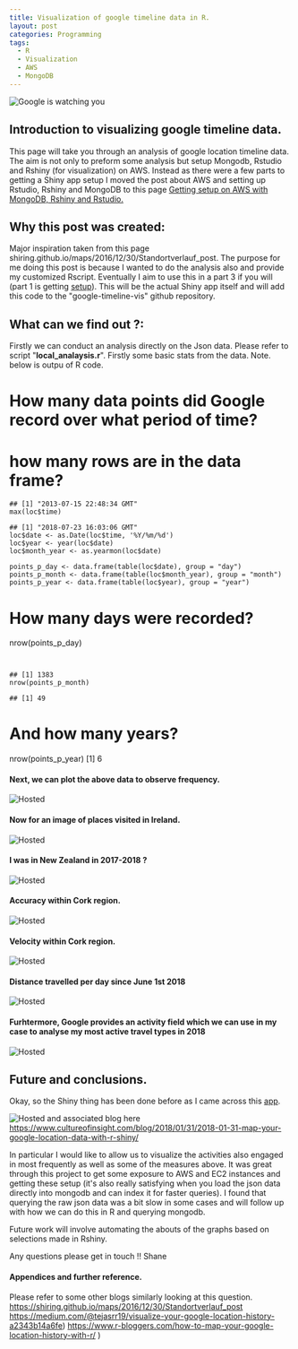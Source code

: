 ```yaml
---
title: Visualization of google timeline data in R.
layout: post
categories: Programming
tags:
  - R
  - Visualization
  - AWS
  - MongoDB
---
```


![Google is watching you](https://encrypted-tbn0.gstatic.com/images?q=tbn:ANd9GcTGx3Vv3gi4lRaQfTosgxeCFFaAfoz9S9u9Zz11q2l30IJhwys5EQ)

## Introduction to visualizing google timeline data.

This page will take you through an analysis of google location timeline data.
The aim is not only to preform some analysis but setup Mongodb, Rstudio and Rshiny (for visualization) on AWS.
Instead as there were a few parts to getting a Shiny app setup I moved the post about AWS and setting up Rstudio, Rshiny and MongoDB to this page [Getting setup on AWS with MongoDB, Rshiny and Rstudio.](http://localhost:4000/post/2018/07/23/getting-setup-on-aws-with-mongodb-rshiny-and-rstudio/)

## Why this post was created:

Major inspiration taken from this page shiring.github.io/maps/2016/12/30/Standortverlauf_post.
The purpose for me doing this post is because I wanted to do the analysis also and provide my customized Rscript.
Eventually I aim to use this in a part 3 if you will (part 1 is getting [setup](http://localhost:4000/post/2018/07/23/getting-setup-on-aws-with-mongodb-rshiny-and-rstudio/)).
This will be the actual Shiny app itself and will add this code to the "google-timeline-vis" github repository.

## What can we find out ?:

Firstly we can conduct an analysis directly on the Json data.
Please refer to script "**local_analaysis.r**".
Firstly some basic stats from the data. Note. below is outpu of R code.

# How many data points did Google record over what period of time?

# how many rows are in the data frame?

```
## [1] "2013-07-15 22:48:34 GMT"
max(loc$time)
```

```
## [1] "2018-07-23 16:03:06 GMT"
loc$date <- as.Date(loc$time, '%Y/%m/%d')
loc$year <- year(loc$date)
loc$month_year <- as.yearmon(loc$date)
```

```
points_p_day <- data.frame(table(loc$date), group = "day")
points_p_month <- data.frame(table(loc$month_year), group = "month")
points_p_year <- data.frame(table(loc$year), group = "year")
```

# How many days were recorded?

nrow(points_p_day)

```


## [1] 1383
nrow(points_p_month)
```

```
## [1] 49
```

# And how many years?

nrow(points_p_year)
[1] 6

#### Next, we can plot the above data to observe frequency.

![Hosted](/public/img/google-timeline-vis/datapoints.png)

#### Now for an image of places visited in Ireland.

<!-- <img src="/public/img/google-timeline-vis/IREgraph.png" alt="drawing" width="600px"/> -->

![Hosted](/public/img/google-timeline-vis/IREgraph.png)

#### I was in New Zealand in 2017-2018 ?

![Hosted](/public/img/google-timeline-vis/NZgraph.png)

#### Accuracy within Cork region.

![Hosted](/public/img/google-timeline-vis/cork_accuracy.png)

#### Velocity within Cork region.

![Hosted](/public/img/google-timeline-vis/cork.png)

#### Distance travelled per day since June 1st 2018

![Hosted](/public/img/google-timeline-vis/distance_per_day.png)

#### Furhtermore, Google provides an activity field which we can use in my case to analyse my most active travel types in 2018

![Hosted](/public/img/google-timeline-vis/activities.png".png)

## Future and conclusions.

Okay, so the Shiny thing has been done before as I came across this [app](https://cultureofinsight.shinyapps.io/location_mapper/).

![Hosted](/public/img/google-timeline-vis/rshiny_vis.png)
and associated blog here https://www.cultureofinsight.com/blog/2018/01/31/2018-01-31-map-your-google-location-data-with-r-shiny/

In particular I would like to allow us to visualize the activities also engaged in most frequently as well as some of the measures above.
It was great through this project to get some exposure to AWS and EC2 instances and getting these setup (it's also really satisfying when you load the json data directly into mongodb and can index it for faster queries). I found that querying the raw json data was a bit slow in some cases and will follow up with how we can do this in R and querying mongodb.

Future work will involve automating the abouts of the graphs based on selections made in Rshiny.

Any questions please get in touch !!
Shane

#### Appendices and further reference.

Please refer to some other blogs similarly looking at this question.
https://shiring.github.io/maps/2016/12/30/Standortverlauf_post
https://medium.com/@tejasrr19/visualize-your-google-location-history-a2343b14a6fe)
https://www.r-bloggers.com/how-to-map-your-google-location-history-with-r/ )
